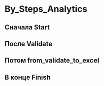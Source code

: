 # By_Steps_Analytics
## Сначала Start
## После Validate
## Потом from_validate_to_excel
## В конце Finish
